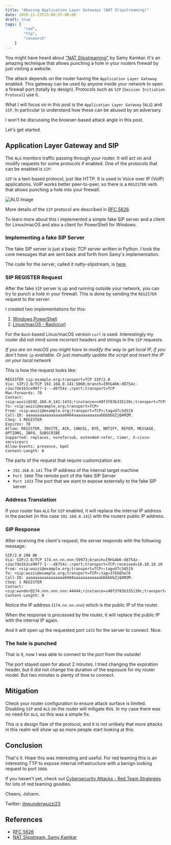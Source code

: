 ```yaml
---
title: "Abusing Application Layer Gateways (NAT Slipstreaming)"
date: 2020-11-23T23:00:57-08:00
draft: true
tags: [
        "red",
        "ttp",
        "research"
    ]
---
```


You might have heard about ["NAT Slipstreaming"](https://samy.pl/slipstream/) by Samy Kamkar. It's an amazing technique that allows punching a hole in your routers firewall by just visiting a website.

The attack depends on the router having the `Application Layer Gateway` enabled. This gateway can be used by anyone inside your network to open a firewall port (totally by design). Protocols such as `SIP` (`Session Initiation Protocol`) use it.

What I will focus on in this post is the `Application Layer Gateway` (`ALG`) and `SIP`. In particular to understand how these can be abused by an adversary. 

I won't be discussing the browser-based attack angle in this post.

Let's get started.

## Application Layer Gateway and SIP

The `ALG` monitors traffic passing through your router. It will act on and modify requests for some protocols if enabled. One of the protocols that can be enabled is `SIP`. 

`SIP` is a text-based protocol, just like HTTP. It is used in Voice over IP (VoIP) applications. VoIP works better peer-to-peer, so there is a `REGISTER` verb that allows punching a hole into your firewall. 

![ALG Image](/blog/images/2020/alg.png)

More details of the `SIP` protocol are described in [RFC 5626](https://tools.ietf.org/html/rfc5626). 

To learn more about this I implemented a simple fake SIP server and a client for Linux/macOS and also a client for PowerShell for Windows.

### Implementing a fake SIP Server 

The fake SIP server is just a basic TCP server written in Python. I took the core messages that are sent back and forth from Samy's implementation.

The code for the server, called it natty-slipstream, is [here](https://github.com/wunderwuzzi23/natty-slipstream/blob/main/sip-server.py).

### SIP REGISTER Request

After the fake `SIP` server is up and running outside your network, you can try to punch a hole in your firewall. This is done by sending the `REGISTER` request to the server.

I created two implementations for this:

1. [Windows PowerShell](https://github.com/wunderwuzzi23/natty-slipstream/blob/main/Invoke-NATOpenPort.ps1)
2. [Linux/macOS - Bash/curl](https://github.com/wunderwuzzi23/natty-slipstream/blob/main/natty.sh.txt)

For the `Bash` based Linux/macOS version `curl` is used. Interestingly my router did not mind some incorrect headers and strings in the `SIP` requests.

*If you are on macOS you might have to modify the way to get local IP, if you don't have `ip` available. Or just manually update the script and insert the IP on your local network*

This is how the request looks like:

```
REGISTER sip:example.org;transport=TCP SIP/2.0
Via: SIP/2.0/TCP 192.168.0.141:5060;branch=I9hG4bK-d8754z-c2ac7de1b3ce90f7-1---d8754z-;rport;transport=TCP
Max-Forwards: 70
Contact: <sip:wuzzi@192.168.0.141:1433;rinstance=v40f3f83b335139c;transport=TCP>
To: <sip:wuzzi@example.org;transport=TCP>
From: <sip:wuzzi@example.org;transport=TCP>;tag=U7c3d519
Call-ID: aaaaaaaaaaaaaaaaa0404aaaaaaaaaaaabbbbbbZjQ4M2M.
CSeq: 1 REGISTER
Expires: 70
Allow: REGISTER, INVITE, ACK, CANCEL, BYE, NOTIFY, REFER, MESSAGE, OPTIONS, INFO, SUBSCRIBE
Supported: replaces, norefersub, extended-refer, timer, X-cisco-serviceuri
Allow-Events: presence, kpml
Content-Length: 0

```

The parts of the request that require customization are:

* `192.168.0.141` The IP address of the internal target machine 
* `Port 5060` The remote port of the fake SIP Server 
* `Port 1433` The port that we want to expose externally to the fake SIP server

### Address Translation

If your router has `ALG` for `SIP` enabled, it will replace the internal IP address in the packet (in this case `192.168.0.141`) with the routers public IP address. 

### SIP Response

After receiving the client's request, the server responds with the following message:

```
SIP/2.0 200 OK
Via: SIP/2.0/TCP 174.nn.nn.nnn:59973;branch=I9hG4bK-d8754z-c2ac7de1b3ce90f7-1---d8754z-;rport;transport=TCP;received=10.10.10.10
From: <sip:wuzzi@example.org;transport=TCP>;tag=U7c3d519
To: <sip:wuzzi@example.org;transport=TCP>;tag=37GkEhwl6
Call-ID: aaaaaaaaaaaaaaaaa0404aaaaaaaaaaaabbbbbbZjQ4M2M.
CSeq: 1 REGISTER
Contact: <sip:wunder@174.nnn.nnn.nnn:44444;rinstance=v40f3f83b335139c;transport=TCP>;expires=3600
Content-Length: 0

```

Notice the IP address (`174.nn.nn.nnn`) which is the public IP of the router.

When the response is processed by the router, it will replace the public IP with the internal IP again. 

And it will open up the requested port `1433` for the server to connect. Nice.

### The hole is punched

That is it, now I was able to connect to the port from the outside!

The port stayed open for about 2 minutes. I tried changing the expiration header, but it did not change the duration of the exposure for my router model. But two minutes is plenty of time to connect.

## Mitigation

Check your router configuration to ensure attack surface is limited. Disabling `SIP` and `ALG` on the router will mitigate this. In my case there was no need for `ALG`, so this was a simple fix. 

This is a design flaw of the protocol, and it is not unlikely that more attacks in this realm will show up as more people start looking at this.


## Conclusion

That's it. Hope this was interesting and useful. For red teaming this is an interesting TTP to expose internal infrastructure with a benign looking request to port `5060`.

If you haven't yet, check out [Cybersecurity Attacks - Red Team Strategies](https://www.amazon.com/gp/product/1838828869/ref=as_li_tl?ie=UTF8&tag=wunderwuzzi-20&camp=1789&creative=9325&linkCode=as2&creativeASIN=1838828869&linkId=07bfd6b729fbc2b2904160e0e16c337f) for lots of red teaming goodies.

Cheers,
Johann.

Twitter: [@wunderwuzzi23](https://twitter.com/wunderwuzzi23)


## References

* [RFC 5626](https://tools.ietf.org/html/rfc5626)
* [NAT Slipstream, Samy Kamkar](https://samy.pl/slipstream/)
